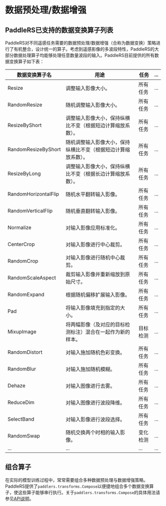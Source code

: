 # 数据预处理/数据增强

## PaddleRS已支持的数据变换算子列表

PaddleRS对不同遥感任务需要的数据预处理/数据增强（合称为数据变换）策略进行了有机整合，设计统一的算子。考虑到遥感影像的多波段特性，PaddleRS的大部分数据处理算子均能够处理任意数量波段的输入。PaddleRS目前提供的所有数据变换算子如下表：

| 数据变换算子名 | 用途                                                     | 任务     | ... |
| -------------------- | ------------------------------------------------- | -------- | ---- |
| Resize               | 调整输入影像大小。 | 所有任务 | ... |
| RandomResize         | 随机调整输入影像大小。 | 所有任务 | ... |
| ResizeByShort        | 调整输入影像大小，保持纵横比不变（根据短边计算缩放系数）。 | 所有任务 | ... |
| RandomResizeByShort  | 随机调整输入影像大小，保持纵横比不变（根据短边计算缩放系数）。 | 所有任务 | ... |
| ResizeByLong         | 调整输入影像大小，保持纵横比不变（根据长边计算缩放系数）。 | 所有任务 | ... |
| RandomHorizontalFlip | 随机水平翻转输入影像。 | 所有任务 | ... |
| RandomVerticalFlip   | 随机垂直翻转输入影像。 | 所有任务 | ... |
| Normalize            | 对输入影像应用标准化。 | 所有任务 | ... |
| CenterCrop           | 对输入影像进行中心裁剪。 | 所有任务 | ... |
| RandomCrop           | 对输入影像进行随机中心裁剪。 | 所有任务 | ... |
| RandomScaleAspect    | 裁剪输入影像并重新缩放到原始尺寸。 | 所有任务 | ... |
| RandomExpand         | 根据随机偏移扩展输入影像。 | 所有任务 | ... |
| Pad                  | 将输入影像填充到指定的大小。 | 所有任务 | ... |
| MixupImage           | 将两幅影像（及对应的目标检测标注）混合在一起作为新的样本。 | 目标检测 | ... |
| RandomDistort        | 对输入施加随机色彩变换。 | 所有任务 | ... |
| RandomBlur           | 对输入施加随机模糊。 | 所有任务 | ... |
| Dehaze               | 对输入图像进行去雾。 | 所有任务 | ... |
| ReduceDim            | 对输入图像进行波段降维。 | 所有任务 | ... |
| SelectBand           | 对输入影像进行波段选择。 | 所有任务 | ... |
| RandomSwap           | 随机交换两个时相的输入影像。 | 变化检测 | ... |
| ...                  | ... | ... | ... |

## 组合算子

在实际的模型训练过程中，常常需要组合多种数据预处理与数据增强策略。PaddleRS提供了`paddlers.transforms.Compose`以便捷地组合多个数据变换算子，使这些算子能够串行执行。关于`paddlers.transforms.Compose`的具体用法请参见[API说明](https://github.com/PaddlePaddle/PaddleRS/blob/develop/docs/apis/data.md)。
